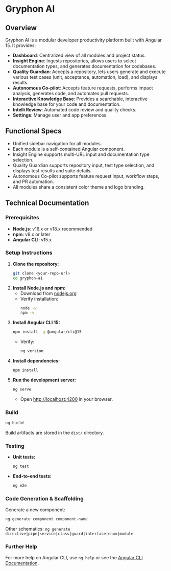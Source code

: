 
# Gryphon AI

## Overview
Gryphon AI is a modular developer productivity platform built with Angular 15. It provides:
- **Dashboard**: Centralized view of all modules and project status.
- **Insight Engine**: Ingests repositories, allows users to select documentation types, and generates documentation for codebases.
- **Quality Guardian**: Accepts a repository, lets users generate and execute various test cases (unit, acceptance, automation, load), and displays results.
- **Autonomous Co-pilot**: Accepts feature requests, performs impact analysis, generates code, and automates pull requests.
- **Interactive Knowledge Base**: Provides a searchable, interactive knowledge base for your code and documentation.
- **Intelli Review**: Automated code review and quality checks.
- **Settings**: Manage user and app preferences.

## Functional Specs
- Unified sidebar navigation for all modules.
- Each module is a self-contained Angular component.
- Insight Engine supports multi-URL input and documentation type selection.
- Quality Guardian supports repository input, test type selection, and displays test results and suite details.
- Autonomous Co-pilot supports feature request input, workflow steps, and PR automation.
- All modules share a consistent color theme and logo branding.

## Technical Documentation

### Prerequisites
- **Node.js**: v16.x or v18.x recommended
- **npm**: v8.x or later
- **Angular CLI**: v15.x

### Setup Instructions
1. **Clone the repository:**
	```sh
	git clone <your-repo-url>
	cd gryphon-ai
	```
2. **Install Node.js and npm:**
	- Download from [nodejs.org](https://nodejs.org/)
	- Verify installation:
	  ```sh
	  node -v
	  npm -v
	  ```
3. **Install Angular CLI 15:**
	```sh
	npm install -g @angular/cli@15
	```
	- Verify:
	  ```sh
	  ng version
	  ```
4. **Install dependencies:**
	```sh
	npm install
	```
5. **Run the development server:**
	```sh
	ng serve
	```
	- Open [http://localhost:4200](http://localhost:4200) in your browser.

### Build
```sh
ng build
```
Build artifacts are stored in the `dist/` directory.

### Testing
- **Unit tests:**
  ```sh
  ng test
  ```
- **End-to-end tests:**
  ```sh
  ng e2e
  ```

### Code Generation & Scaffolding
Generate a new component:
```sh
ng generate component component-name
```
Other schematics: `ng generate directive|pipe|service|class|guard|interface|enum|module`

### Further Help
For more help on Angular CLI, use `ng help` or see the [Angular CLI Documentation](https://angular.io/cli).

